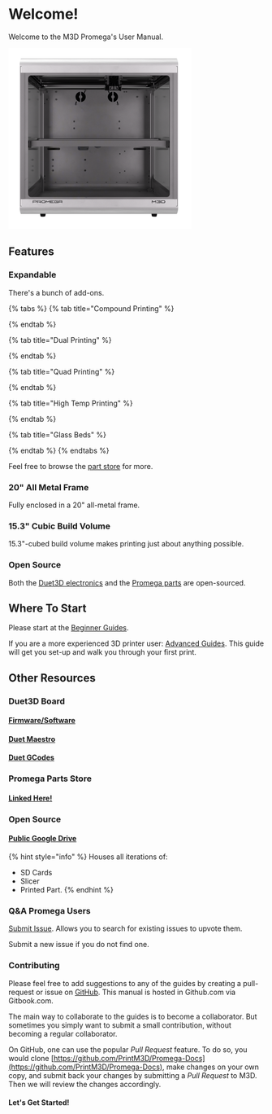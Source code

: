 # Welcome!

Welcome to the  M3D Promega's User Manual.

![](.gitbook/assets/promega.png)

## Features

### Expandable

There's a bunch of add-ons.

{% tabs %}
{% tab title="Compound Printing" %}

{% endtab %}

{% tab title="Dual Printing" %}

{% endtab %}

{% tab title="Quad Printing" %}

{% endtab %}

{% tab title="High Temp Printing" %}

{% endtab %}

{% tab title="Glass Beds" %}

{% endtab %}
{% endtabs %}

Feel free to browse the [part store](https://store.printm3d.com/collections/parts) for more.

### 20" All Metal Frame

Fully enclosed in a 20" all-metal frame.

### 15.3" Cubic Build Volume

15.3"-cubed build volume makes printing just about anything possible.

### Open Source

Both the [Duet3D electronics](https://www.duet3d.com/) and the [Promega parts](documentation/) are open-sourced.

## Where To Start

Please start at the [Beginner Guides](beginners-setup-guides/).

If you are a more experienced 3D printer user: [Advanced Guides](advanced-setup-guides/). This guide will get you set-up and walk you through your first print.

## **Other Resources**

### Duet3D Board

#### [Firmware/Software](https://github.com/PrintM3D?tab=repositories)

#### [Duet Maestro](https://duet3d.dozuki.com/c/Duet_2_Maestro)

#### [Duet GCodes](https://duet3d.dozuki.com/Wiki/GCode)

### Promega Parts Store

#### [Linked Here!](https://store.printm3d.com/collections/parts/printer-model_m3d-promega)

### Open Source 

#### [Public Google Drive](https://drive.google.com/open?id=1cmnAcQU7NjgBqAub60Pz7tJyY-e5qH1w)

{% hint style="info" %}
Houses all iterations of:

* SD Cards
* Slicer
* Printed Part. 
{% endhint %}

### **Q&A Promega Users**

[Submit Issue](https://github.com/PrintM3D/Promega/issues). Allows you to search for existing issues to upvote them. 

Submit a new issue if you do not find one.

### Contributing

Please feel free to add suggestions to any of the guides by creating a pull-request or issue on [GitHub](https://github.com/PrintM3D/Promega-Docs/issues). This manual is hosted in Github.com via Gitbook.com.

The main way to collaborate to the guides is to become a collaborator. But sometimes you simply want to submit a small contribution, without becoming a regular collaborator.

On GitHub, one can use the popular _Pull Request_ feature. To do so, you would clone [https://github.com/PrintM3D/Promega-Docs](https://github.com/PrintM3D/Promega-Docs), make changes on your own copy, and submit back your changes by submitting a _Pull Request_ to M3D. Then we will review the changes accordingly.



#### Let's Get Started!



